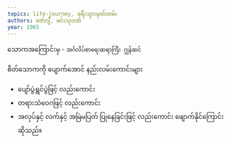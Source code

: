 ```yaml
---
topics: life-journey, ခရီးသွားမှတ်တမ်း
authors: ဇော်ဂျီ, မင်းသုဝဏ်
year: 1965
---
```


သောကအကြောင်းမှ - `အင်္ဂလိပ်စာရေးဆရာကြီး ဂျွန်ဆင်`

စိတ်သောကကို ပျောက်အောင် နည်းလမ်းကောင်းများ 
- ပျော်ပွဲရွှင်ပွဲဖြင့် လည်းကောင်း
- တရားသံဝေဂဖြင့် လည်းကောင်း
- အလုပ်နှင့် လက်နှင့် အမြဲမပြတ် ပြုနေခြင်းဖြင့် လည်းကောင်း 
ဖျောက်နိုင်ကြောင်း ဆိုသည်။